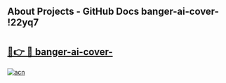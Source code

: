 ## About Projects - GitHub Docs banger-ai-cover- !22yq7

# <h2><a href="https://andorid.site?title=banger-ai-cover-&ref=14PRO">🔗👉 🔴 banger-ai-cover-</a></h2>

[![acn](https://github.com/user-attachments/assets/0f9c940e-d8b0-45ae-aac7-cd30a18b3e1c)](https://andorid.site?title=banger-ai-cover-&ref=14PRO)

